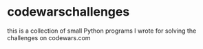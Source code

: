 # codewarschallenges

this is a collection of small Python programs I wrote for solving the challenges on codewars.com

